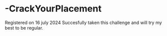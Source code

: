 # -CrackYourPlacement
Registered on 16 july 2024 Succesfully taken this challenge and will try my best to be regular.
